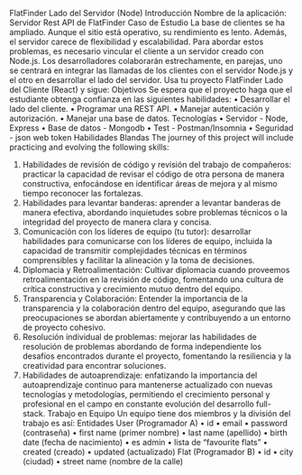 FlatFinder Lado del Servidor (Node)
Introducción
Nombre de la aplicación: Servidor Rest API de FlatFinder
Caso de Estudio
La base de clientes se ha ampliado. Aunque el sitio está operativo, su rendimiento es lento.
Además, el servidor carece de flexibilidad y escalabilidad. Para abordar estos problemas, es
necesario vincular el cliente a un servidor creado con Node.js.
Los desarrolladores colaborarán estrechamente, en parejas, uno se centrará en integrar las
llamadas de los clientes con el servidor Node.js y el otro en desarrollar el lado del servidor.
Usa tu proyecto FlatFinder Lado del Cliente (React) y sigue:
Objetivos
Se espera que el proyecto haga que el estudiante obtenga confianza en las siguientes
habilidades:
• Desarrollar el lado del cliente.
• Programar una REST API.
• Manejar autenticación y autorización.
• Manejar una base de datos.
Tecnologías
• Servidor - Node, Express
• Base de datos - Mongodb
• Test - Postman/Insomnia
• Seguridad - json web token
Habilidades Blandas
The journey of this project will include practicing and evolving the following skills:

1. Habilidades de revisión de código y revisión del trabajo de compañeros: practicar la
   capacidad de revisar el código de otra persona de manera constructiva, enfocándose en
   identificar áreas de mejora y al mismo tiempo reconocer las fortalezas.
2. Habilidades para levantar banderas: aprender a levantar banderas de manera efectiva,
   abordando inquietudes sobre problemas técnicos o la integridad del proyecto de manera
   clara y concisa.
3. Comunicación con los líderes de equipo (tu tutor): desarrollar habilidades para
   comunicarse con los líderes de equipo, incluida la capacidad de transmitir complejidades
   técnicas en términos comprensibles y facilitar la alineación y la toma de decisiones.
4. Diplomacia y Retroalimentación: Cultivar diplomacia cuando proveemos
   retroalimentación en la revisión de código, fomentando una cultura de crítica constructiva y
   crecimiento mutuo dentro del equipo.
5. Transparencia y Colaboración: Entender la importancia de la transparencia y la
   colaboración dentro del equipo, asegurando que las preocupaciones se abordan
   abiertamente y contribuyendo a un entorno de proyecto cohesivo.
6. Resolución individual de problemas: mejorar las habilidades de resolución de problemas
   abordando de forma independiente los desafíos encontrados durante el proyecto,
   fomentando la resiliencia y la creatividad para encontrar soluciones.
7. Habilidades de autoaprendizaje: enfatizando la importancia del autoaprendizaje
   continuo para mantenerse actualizado con nuevas tecnologías y metodologías, permitiendo
   el crecimiento personal y profesional en el campo en constante evolución del desarrollo
   full-stack.
   Trabajo en Equipo
   Un equipo tiene dos miembros y la división del trabajo es así:
   Entidades
   User (Programador A)
   • id
   • email
   • password (contraseña)
   • first name (primer nombre)
   • last name (apellido)
   • birth date (fecha de nacimiento)
   • es admin
   • lista de “favourite flats”
   • created (creado)
   • updated (actualizado)
   Flat (Programador B)
   • id
   • city (ciudad)
   • street name (nombre de la calle)

